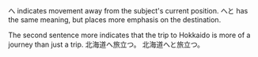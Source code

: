 へ indicates movement away from the subject's current position.
へと has the same meaning, but places more emphasis on the destination.

The second sentence more indicates that the trip to Hokkaido is more of a journey than just a trip.
北海道へ旅立つ。
北海道へと旅立つ。